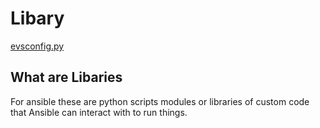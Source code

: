 # Libary

[evsconfig.py](/evscofing.py.md)


## What are Libaries

For ansible these are python scripts modules or libraries of custom code that Ansible can interact with to run things. 